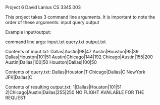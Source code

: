 Project 6
David Lanius
CS 3345.003

This project takes 3 command line arguments. It is important to note the order of these arguments:
input query output

Example input/output:

command line args: input.txt query.txt output.txt

Contents of input.txt:
Dallas|Austin|98|47
Austin|Houston|95|39
Dallas|Houston|101|51
Austin|Chicago|144|192
Chicago|Austin|155|200
Austin|Dallas|100|50
Houston|Dallas|100|50

Contents of query.txt:
Dallas|Houston|T
Chicago|Dallas|C
NewYork JFK|Dallas|C

Contents of resulting output.txt:
1|Dallas|Houston|101|51
2|Chicago|Austin|Dallas|255|250
NO FLIGHT AVAILABLE FOR THE REQUEST
